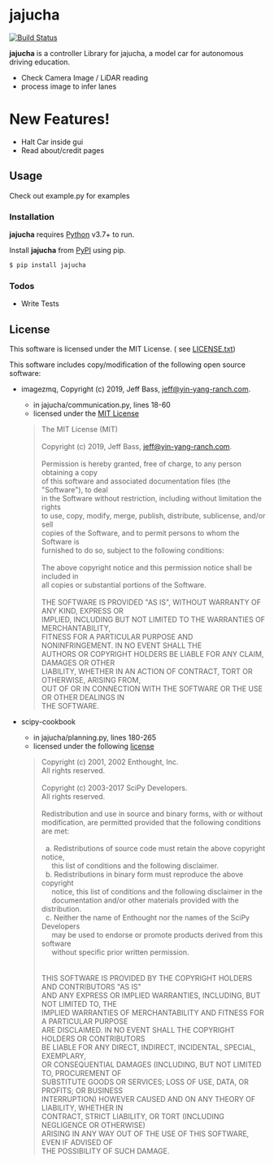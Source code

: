 # jajucha

[![Build Status](https://travis-ci.com/gyusang/jajucha.svg?branch=main)](https://travis-ci.com/gyusang/jajucha)

**jajucha** is a controller Library for jajucha, a model car for autonomous driving education.

- Check Camera Image / LiDAR reading
- process image to infer lanes

# New Features!

- Halt Car inside gui
- Read about/credit pages

## Usage

Check out example.py for examples

### Installation

**jajucha** requires [Python](https://www.python.org/) v3.7+ to run.

Install **jajucha** from [PyPI](https://pypi.org/project/jajucha/) using pip.

```sh
$ pip install jajucha
```

### Todos

- Write Tests

## License

This software is licensed under the MIT License. (
see [LICENSE.txt](https://github.com/gyusang/jajucha/blob/main/LICENSE.txt))

This software includes copy/modification of the following open source software:

- imagezmq, Copyright (c) 2019, Jeff Bass, jeff@yin-yang-ranch.com.
    - in jajucha/communication.py, lines 18-60
    - licensed under
      the [MIT License](https://github.com/jeffbass/imagezmq/blob/7a233584552c929d2a0c7152da563989331735ca/LICENSE.txt)
  > The MIT License (MIT)\
  \
  Copyright (c) 2019, Jeff Bass, jeff@yin-yang-ranch.com.\
  \
  Permission is hereby granted, free of charge, to any person obtaining a copy\
  of this software and associated documentation files (the "Software"), to deal\
  in the Software without restriction, including without limitation the rights\
  to use, copy, modify, merge, publish, distribute, sublicense, and/or sell\
  copies of the Software, and to permit persons to whom the Software is\
  furnished to do so, subject to the following conditions:\
  \
  The above copyright notice and this permission notice shall be included in\
  all copies or substantial portions of the Software.\
  \
  THE SOFTWARE IS PROVIDED "AS IS", WITHOUT WARRANTY OF ANY KIND, EXPRESS OR\
  IMPLIED, INCLUDING BUT NOT LIMITED TO THE WARRANTIES OF MERCHANTABILITY,\
  FITNESS FOR A PARTICULAR PURPOSE AND NONINFRINGEMENT. IN NO EVENT SHALL THE\
  AUTHORS OR COPYRIGHT HOLDERS BE LIABLE FOR ANY CLAIM, DAMAGES OR OTHER\
  LIABILITY, WHETHER IN AN ACTION OF CONTRACT, TORT OR OTHERWISE, ARISING FROM,\
  OUT OF OR IN CONNECTION WITH THE SOFTWARE OR THE USE OR OTHER DEALINGS IN\
  THE SOFTWARE.

- scipy-cookbook
    - in jajucha/planning.py, lines 180-265
    - licensed under the
      following [license](https://github.com/scipy/scipy-cookbook/blob/5e2833afe5589ac794d70d858a22116144730bee/LICENSE.txt)
  > Copyright (c) 2001, 2002 Enthought, Inc.\
  All rights reserved.\
  \
  Copyright (c) 2003-2017 SciPy Developers.\
  All rights reserved.\
  \
  Redistribution and use in source and binary forms, with or without\
  modification, are permitted provided that the following conditions are met:\
  \
  &nbsp; a. Redistributions of source code must retain the above copyright notice,\
  &nbsp; &nbsp; &nbsp;this list of conditions and the following disclaimer.\
  &nbsp; b. Redistributions in binary form must reproduce the above copyright\
  &nbsp; &nbsp; &nbsp;notice, this list of conditions and the following disclaimer in the\
  &nbsp; &nbsp; &nbsp;documentation and/or other materials provided with the distribution.\
  &nbsp; c. Neither the name of Enthought nor the names of the SciPy Developers\
  &nbsp; &nbsp; &nbsp;may be used to endorse or promote products derived from this software\
  &nbsp; &nbsp; &nbsp;without specific prior written permission.\
  \
  \
  THIS SOFTWARE IS PROVIDED BY THE COPYRIGHT HOLDERS AND CONTRIBUTORS "AS IS"\
  AND ANY EXPRESS OR IMPLIED WARRANTIES, INCLUDING, BUT NOT LIMITED TO, THE\
  IMPLIED WARRANTIES OF MERCHANTABILITY AND FITNESS FOR A PARTICULAR PURPOSE\
  ARE DISCLAIMED. IN NO EVENT SHALL THE COPYRIGHT HOLDERS OR CONTRIBUTORS\
  BE LIABLE FOR ANY DIRECT, INDIRECT, INCIDENTAL, SPECIAL, EXEMPLARY,\
  OR CONSEQUENTIAL DAMAGES (INCLUDING, BUT NOT LIMITED TO, PROCUREMENT OF\
  SUBSTITUTE GOODS OR SERVICES; LOSS OF USE, DATA, OR PROFITS; OR BUSINESS\
  INTERRUPTION) HOWEVER CAUSED AND ON ANY THEORY OF LIABILITY, WHETHER IN\
  CONTRACT, STRICT LIABILITY, OR TORT (INCLUDING NEGLIGENCE OR OTHERWISE)\
  ARISING IN ANY WAY OUT OF THE USE OF THIS SOFTWARE, EVEN IF ADVISED OF\
  THE POSSIBILITY OF SUCH DAMAGE.
